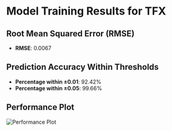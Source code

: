 # Model Training Results for TFX

## Root Mean Squared Error (RMSE)
- **RMSE**: 0.0067

## Prediction Accuracy Within Thresholds
- **Percentage within ±0.01**: 92.42%
- **Percentage within ±0.05**: 99.66%

## Performance Plot
![Performance Plot](../imgs/TFX.png)
